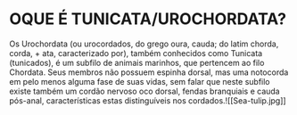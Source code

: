 # OQUE É TUNICATA/UROCHORDATA?
Os Urochordata (ou urocordados, do grego oura, cauda; do latim chorda, corda, + ata, caracterizado por), também conhecidos como Tunicata (tunicados), é um subfilo de animais marinhos, que pertencem ao filo Chordata. Seus membros não possuem espinha dorsal, mas uma notocorda em pelo menos alguma fase de suas vidas, sem falar que neste subfilo existe também um cordão nervoso oco dorsal, fendas branquiais e cauda pós-anal, características estas distinguíveis nos cordados.![[Sea-tulip.jpg]]
